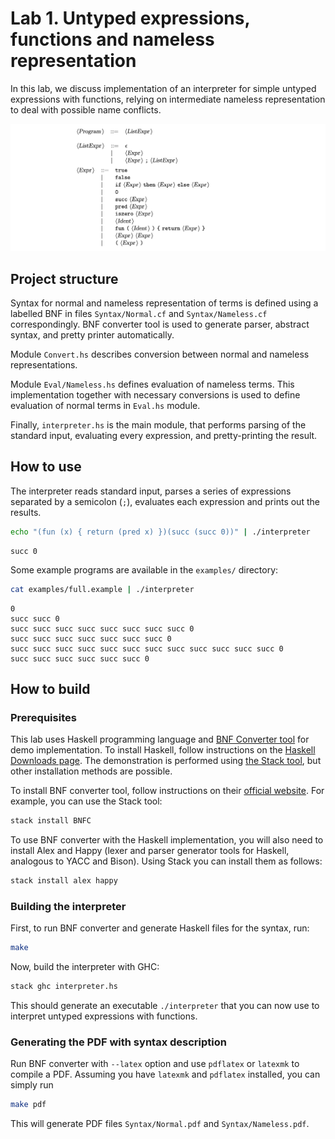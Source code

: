 # Lab 1. Untyped expressions, functions and nameless representation

In this lab, we discuss implementation of an interpreter for simple untyped expressions with functions, relying on intermediate nameless representation to deal with possible name conflicts.

[![Description of the syntax.](lab-01/images/normal-bnf.png)](lab-01/Syntax/Normal.pdf)

## Project structure

Syntax for normal and nameless representation of terms is defined using a labelled BNF in files `Syntax/Normal.cf` and `Syntax/Nameless.cf` correspondingly. BNF converter tool is used to generate parser, abstract syntax, and pretty printer automatically.

Module `Convert.hs` describes conversion between normal and nameless representations.

Module `Eval/Nameless.hs` defines evaluation of nameless terms. This implementation together with necessary conversions is used to define evaluation of normal terms in `Eval.hs` module.

Finally, `interpreter.hs` is the main module, that performs parsing of the standard input, evaluating every expression, and pretty-printing the result.

## How to use

The interpreter reads standard input, parses a series of expressions separated by a semicolon (`;`), evaluates each expression and prints out the results.

```sh
echo "(fun (x) { return (pred x) })(succ (succ 0))" | ./interpreter
```
```
succ 0
```

Some example programs are available in the `examples/` directory:

```sh
cat examples/full.example | ./interpreter
```
```
0
succ succ 0
succ succ succ succ succ succ succ succ 0
succ succ succ succ succ succ succ 0
succ succ succ succ succ succ succ succ succ succ succ succ 0
succ succ succ succ succ succ 0
```

## How to build

### Prerequisites

This lab uses Haskell programming language and [BNF Converter tool](http://bnfc.digitalgrammars.com) for demo implementation.
To install Haskell, follow instructions on the [Haskell Downloads page](https://www.haskell.org/downloads/). The demonstration is performed using [the Stack tool](https://docs.haskellstack.org), but other installation methods are possible.

To install BNF converter tool, follow instructions on their [official website](http://bnfc.digitalgrammars.com). For example, you can use the Stack tool:

```sh
stack install BNFC
```

To use BNF converter with the Haskell implementation, you will also need to install Alex and Happy (lexer and parser generator tools for Haskell, analogous to YACC and Bison). Using Stack you can install them as follows:

```sh
stack install alex happy
```

### Building the interpreter

First, to run BNF converter and generate Haskell files for the syntax, run:

```sh
make
```

Now, build the interpreter with GHC:

```sh
stack ghc interpreter.hs
```

This should generate an executable `./interpreter` that you can now use to interpret untyped expressions with functions.

### Generating the PDF with syntax description

Run BNF converter with `--latex` option and use `pdflatex` or `latexmk` to compile a PDF.
Assuming you have `latexmk` and `pdflatex` installed, you can simply run

```sh
make pdf
```

This will generate PDF files `Syntax/Normal.pdf` and `Syntax/Nameless.pdf`.
